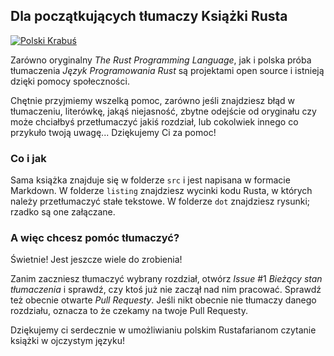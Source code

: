 ## Dla początkujących tłumaczy Książki Rusta
[![Polski Krabuś](https://user-images.githubusercontent.com/43069023/76151831-6fda1180-60b9-11ea-9dcd-056206e80a45.png)](https://rustbookpl.zulipchat.com/join/vymxgwc8gkwtqymcrp2933yn/)

Zarówno oryginalny *The Rust Programming Language*, jak i
polska próba tłumaczenia *Język Programowania Rust* są projektami
open source i istnieją dzięki pomocy społeczności.

Chętnie przyjmiemy wszelką pomoc, zarówno jeśli znajdziesz błąd
w tłumaczeniu, literówkę, jakąś niejasność, zbytne odejście
od oryginału czy może chciałbyś przetłumaczyć jakiś rozdział,
lub cokolwiek innego co przykuło twoją uwagę... 
Dziękujemy Ci za pomoc!

### Co i jak

Sama książka znajduje się w folderze `src` i jest napisana w formacie Markdown.
W folderze `listing` znajdziesz wycinki kodu Rusta, w których należy przetłumaczyć
stałe tekstowe. W folderze `dot` znajdziesz rysunki; rzadko są one załączane.

### A więc chcesz pomóc tłumaczyć?

Świetnie! Jest jeszcze wiele do zrobienia!

Zanim zaczniesz tłumaczyć wybrany rozdział, otwórz *Issue* #1 *Bieżący stan tłumaczenia*
i sprawdź, czy ktoś już nie zaczął nad nim pracować. Sprawdź też obecnie otwarte *Pull Requesty*.
Jeśli nikt obecnie nie tłumaczy danego rozdziału, oznacza to że czekamy na twoje Pull Requesty.

Dziękujemy ci serdecznie w umożliwianiu polskim Rustafarianom czytanie książki w ojczystym języku!

